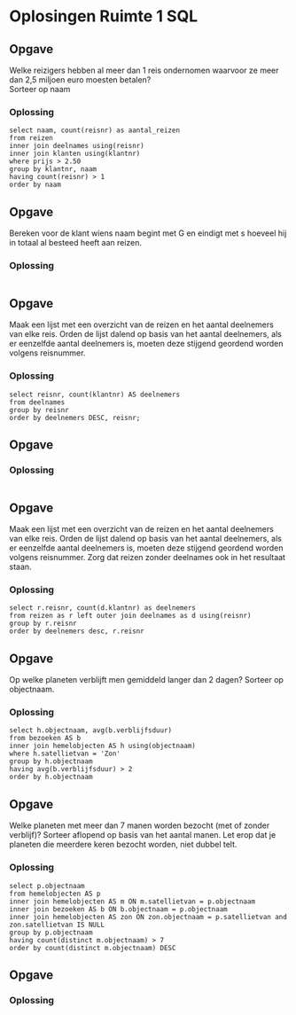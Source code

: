 # Oplosingen Ruimte 1 SQL

## Opgave
Welke reizigers hebben al meer dan 1 reis ondernomen waarvoor ze meer dan 2,5 miljoen euro moesten betalen?  
Sorteer op naam
### Oplossing
```
select naam, count(reisnr) as aantal_reizen
from reizen
inner join deelnames using(reisnr)
inner join klanten using(klantnr)
where prijs > 2.50
group by klantnr, naam
having count(reisnr) > 1
order by naam

```
## Opgave
Bereken voor de klant wiens naam begint met G en eindigt met s hoeveel hij in totaal al besteed heeft aan reizen.
### Oplossing
```

```
## Opgave
Maak een lijst met een overzicht van de reizen en het aantal deelnemers van elke reis. Orden de lijst dalend op basis van het aantal deelnemers, als er eenzelfde aantal deelnemers is, moeten deze stijgend geordend worden volgens reisnummer.
### Oplossing
```
select reisnr, count(klantnr) AS deelnemers
from deelnames
group by reisnr
order by deelnemers DESC, reisnr;
```
## Opgave

### Oplossing
```

```
## Opgave
Maak een lijst met een overzicht van de reizen en het aantal deelnemers van elke reis. Orden de lijst dalend op basis van het aantal deelnemers, als er eenzelfde aantal deelnemers is, moeten deze stijgend geordend worden volgens reisnummer.
Zorg dat reizen zonder deelnames ook in het resultaat staan.
### Oplossing
```
select r.reisnr, count(d.klantnr) as deelnemers
from reizen as r left outer join deelnames as d using(reisnr)
group by r.reisnr
order by deelnemers desc, r.reisnr
```
## Opgave
Op welke planeten verblijft men gemiddeld langer dan 2 dagen?
Sorteer op objectnaam.
### Oplossing
```
select h.objectnaam, avg(b.verblijfsduur)
from bezoeken AS b
inner join hemelobjecten AS h using(objectnaam)
where h.satellietvan = 'Zon'
group by h.objectnaam
having avg(b.verblijfsduur) > 2
order by h.objectnaam
```
## Opgave
Welke planeten met meer dan 7 manen worden bezocht (met of zonder verblijf)?
Sorteer aflopend op basis van het aantal manen.
Let erop dat je planeten die meerdere keren bezocht worden, niet dubbel telt.
### Oplossing
```
select p.objectnaam
from hemelobjecten AS p
inner join hemelobjecten AS m ON m.satellietvan = p.objectnaam
inner join bezoeken AS b ON b.objectnaam = p.objectnaam
inner join hemelobjecten AS zon ON zon.objectnaam = p.satellietvan and zon.satellietvan IS NULL
group by p.objectnaam
having count(distinct m.objectnaam) > 7
order by count(distinct m.objectnaam) DESC
```
## Opgave

### Oplossing
```

```
<!--stackedit_data:
eyJoaXN0b3J5IjpbLTE2MDI1MDI2NCwxNjM0NjEzMDQxXX0=
-->
